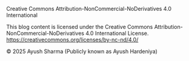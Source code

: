 Creative Commons Attribution-NonCommercial-NoDerivatives 4.0 International

This blog content is licensed under the Creative Commons Attribution-NonCommercial-NoDerivatives 4.0 International License.  
https://creativecommons.org/licenses/by-nc-nd/4.0/

© 2025 Ayush Sharma (Publicly known as Ayush Hardeniya)
